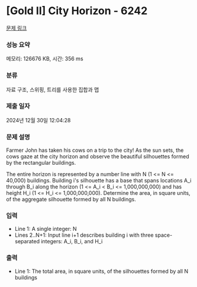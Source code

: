 # [Gold II] City Horizon - 6242 

[문제 링크](https://www.acmicpc.net/problem/6242) 

### 성능 요약

메모리: 126676 KB, 시간: 356 ms

### 분류

자료 구조, 스위핑, 트리를 사용한 집합과 맵

### 제출 일자

2024년 12월 30일 12:04:28

### 문제 설명

<p>Farmer John has taken his cows on a trip to the city! As the sun sets, the cows gaze at the city horizon and observe the beautiful silhouettes formed by the rectangular buildings.</p>

<p>The entire horizon is represented by a number line with N (1 <= N <= 40,000) buildings. Building i's silhouette has a base that spans locations A_i through B_i along the horizon (1 <= A_i < B_i <= 1,000,000,000) and has height H_i (1 <= H_i <= 1,000,000,000). Determine the area, in square units, of the aggregate silhouette formed by all N buildings.</p>

### 입력 

 <ul>
	<li>Line 1: A single integer: N</li>
	<li>Lines 2..N+1: Input line i+1 describes building i with three space-separated integers: A_i, B_i, and H_i</li>
</ul>

<p> </p>

### 출력 

 <ul>
	<li>Line 1: The total area, in square units, of the silhouettes formed by all N buildings</li>
</ul>

